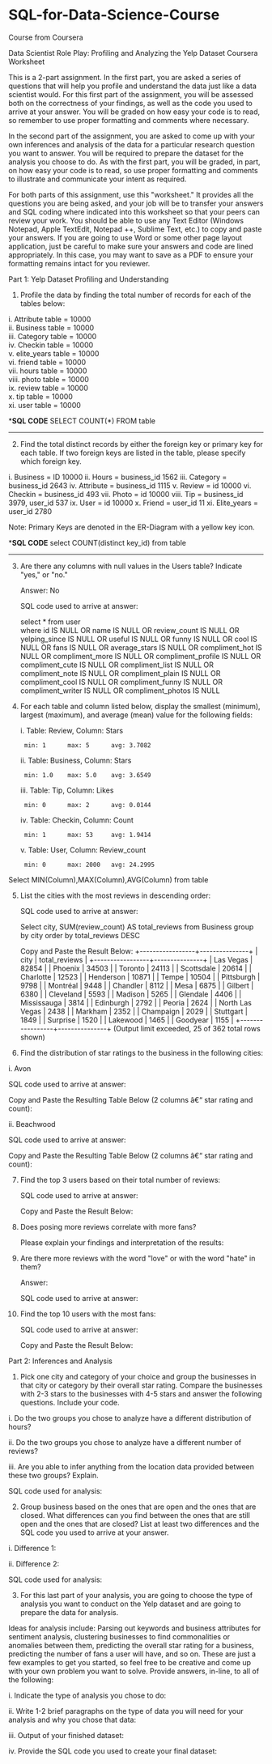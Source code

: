 # SQL-for-Data-Science-Course
Course from Coursera

Data Scientist Role Play: Profiling and Analyzing the Yelp Dataset Coursera Worksheet

This is a 2-part assignment. In the first part, you are asked a series of questions that will help you profile and understand the data just like a data scientist would. For this first part of the assignment, you will be assessed both on the correctness of your findings, as well as the code you used to arrive at your answer. You will be graded on how easy your code is to read, so remember to use proper formatting and comments where necessary.

In the second part of the assignment, you are asked to come up with your own inferences and analysis of the data for a particular research question you want to answer. You will be required to prepare the dataset for the analysis you choose to do. As with the first part, you will be graded, in part, on how easy your code is to read, so use proper formatting and comments to illustrate and communicate your intent as required.

For both parts of this assignment, use this "worksheet." It provides all the questions you are being asked, and your job will be to transfer your answers and SQL coding where indicated into this worksheet so that your peers can review your work. You should be able to use any Text Editor (Windows Notepad, Apple TextEdit, Notepad ++, Sublime Text, etc.) to copy and paste your answers. If you are going to use Word or some other page layout application, just be careful to make sure your answers and code are lined appropriately.
In this case, you may want to save as a PDF to ensure your formatting remains intact for you reviewer.



Part 1: Yelp Dataset Profiling and Understanding

1. Profile the data by finding the total number of records for each of the tables below:
	
i. Attribute table = 10000    
ii. Business table = 10000    
iii. Category table = 10000    
iv. Checkin table = 10000    
v. elite_years table = 10000    
vi. friend table = 10000   
vii. hours table = 10000    
viii. photo table =  10000   
ix. review table = 10000    
x. tip table = 10000    
xi. user table = 10000    
	
***********SQL CODE**********
SELECT COUNT(*)
FROM table
*****************************

2. Find the total distinct records by either the foreign key or primary key for each table. If two foreign keys are listed in the table, please specify which foreign key.

i. Business = ID 10000 
ii. Hours = business_id 1562 
iii. Category = business_id 2643
iv. Attribute = business_id 1115 
v. Review = id 10000 
vi. Checkin = business_id 493 
vii. Photo = id 10000 
viii. Tip = business_id 3979, user_id 537 
ix. User = id 10000 
x. Friend = user_id 11
xi. Elite_years = user_id 2780 

Note: Primary Keys are denoted in the ER-Diagram with a yellow key icon.	

***********SQL CODE**********
select COUNT(distinct key_id)
from table 
*****************************

3. Are there any columns with null values in the Users table? Indicate "yes," or "no."

	Answer: No
	
	
	SQL code used to arrive at answer:
	
	select *
from user          
where id IS NULL
OR name IS NULL
OR review_count IS NULL
OR yelping_since IS NULL
OR useful IS NULL
OR funny IS NULL
OR cool IS NULL
OR fans IS NULL
OR average_stars IS NULL
OR compliment_hot IS NULL
OR compliment_more IS NULL
OR compliment_profile IS NULL
OR compliment_cute IS NULL
OR compliment_list IS NULL
OR compliment_note IS NULL
OR compliment_plain IS NULL
OR compliment_cool IS NULL
OR compliment_funny IS NULL
OR compliment_writer IS NULL
OR compliment_photos IS NULL
	
	

	
4. For each table and column listed below, display the smallest (minimum), largest (maximum), and average (mean) value for the following fields:

	i. Table: Review, Column: Stars
	
		min: 1		max: 5		avg: 3.7082
		
	
	ii. Table: Business, Column: Stars
	
		min: 1.0	max: 5.0	avg: 3.6549 
		
	
	iii. Table: Tip, Column: Likes
	
		min: 0		max: 2		avg: 0.0144
		
	
	iv. Table: Checkin, Column: Count
	
		min: 1		max: 53 	avg: 1.9414 
		
	
	v. Table: User, Column: Review_count
	
		min: 0		max: 2000	avg: 24.2995



 Select  MIN(Column),MAX(Column),AVG(Column)
 from table     


5. List the cities with the most reviews in descending order:

	SQL code used to arrive at answer:
	 
	 Select city, SUM(review_count) AS total_reviews
 from Business 
 group by city
 order by total_reviews DESC
	
	Copy and Paste the Result Below:
	+-----------------+---------------+
| city            | total_reviews |
+-----------------+---------------+
| Las Vegas       |         82854 |
| Phoenix         |         34503 |
| Toronto         |         24113 |
| Scottsdale      |         20614 |
| Charlotte       |         12523 |
| Henderson       |         10871 |
| Tempe           |         10504 |
| Pittsburgh      |          9798 |
| Montréal        |          9448 |
| Chandler        |          8112 |
| Mesa            |          6875 |
| Gilbert         |          6380 |
| Cleveland       |          5593 |
| Madison         |          5265 |
| Glendale        |          4406 |
| Mississauga     |          3814 |
| Edinburgh       |          2792 |
| Peoria          |          2624 |
| North Las Vegas |          2438 |
| Markham         |          2352 |
| Champaign       |          2029 |
| Stuttgart       |          1849 |
| Surprise        |          1520 |
| Lakewood        |          1465 |
| Goodyear        |          1155 |
+-----------------+---------------+
(Output limit exceeded, 25 of 362 total rows shown)

	
6. Find the distribution of star ratings to the business in the following cities:

i. Avon

SQL code used to arrive at answer:


Copy and Paste the Resulting Table Below (2 columns â€“ star rating and count):


ii. Beachwood

SQL code used to arrive at answer:


Copy and Paste the Resulting Table Below (2 columns â€“ star rating and count):
		


7. Find the top 3 users based on their total number of reviews:
		
	SQL code used to arrive at answer:
	
		
	Copy and Paste the Result Below:
		


8. Does posing more reviews correlate with more fans?

	Please explain your findings and interpretation of the results:
	

	
9. Are there more reviews with the word "love" or with the word "hate" in them?

	Answer:

	
	SQL code used to arrive at answer:

	
	
10. Find the top 10 users with the most fans:

	SQL code used to arrive at answer:
	
	
	Copy and Paste the Result Below:

	
		

Part 2: Inferences and Analysis

1. Pick one city and category of your choice and group the businesses in that city or category by their overall star rating. Compare the businesses with 2-3 stars to the businesses with 4-5 stars and answer the following questions. Include your code.
	
i. Do the two groups you chose to analyze have a different distribution of hours?


ii. Do the two groups you chose to analyze have a different number of reviews?
         
         
iii. Are you able to infer anything from the location data provided between these two groups? Explain.

SQL code used for analysis:

		
		
2. Group business based on the ones that are open and the ones that are closed. What differences can you find between the ones that are still open and the ones that are closed? List at least two differences and the SQL code you used to arrive at your answer.
		
i. Difference 1:
         
         
ii. Difference 2:
         
         
         
SQL code used for analysis:

	
	
3. For this last part of your analysis, you are going to choose the type of analysis you want to conduct on the Yelp dataset and are going to prepare the data for analysis.

Ideas for analysis include: Parsing out keywords and business attributes for sentiment analysis, clustering businesses to find commonalities or anomalies between them, predicting the overall star rating for a business, predicting the number of fans a user will have, and so on. These are just a few examples to get you started, so feel free to be creative and come up with your own problem you want to solve. Provide answers, in-line, to all of the following:
	
i. Indicate the type of analysis you chose to do:
         
         
ii. Write 1-2 brief paragraphs on the type of data you will need for your analysis and why you chose that data:
                           
                  
iii. Output of your finished dataset:
         
         
iv. Provide the SQL code you used to create your final dataset:
